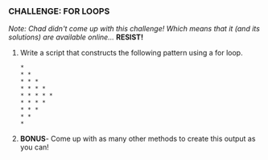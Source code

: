 ### CHALLENGE: FOR LOOPS

*Note: Chad didn't come up with this challenge! Which means that it (and its solutions) are available online...* **RESIST!**

1. Write a script that constructs the following pattern using a for loop.

    ```
    * 
    * * 
    * * * 
    * * * * 
    * * * * * 
    * * * * 
    * * * 
    * * 
    *
    ```

2. **BONUS**- Come up with as many other methods to create this output as you can!
